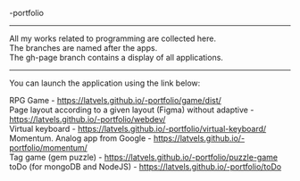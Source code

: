 -portfolio
<hr>
All my works related to programming are collected here.<br>The branches are named after the apps.<br>The gh-page branch contains a display of all applications. <hr>You can launch the application using the link below:

RPG Game - https://latvels.github.io/-portfolio/game/dist/<br>
Page layout according to a given layout (Figma) without adaptive - https://latvels.github.io/-portfolio/webdev/<br>
Virtual keyboard - https://latvels.github.io/-portfolio/virtual-keyboard/<br>
Momentum. Analog app from Google - https://latvels.github.io/-portfolio/momentum/<br>
Tag game (gem puzzle) - https://latvels.github.io/-portfolio/puzzle-game<br>
toDo (for mongoDB and NodeJS) - https://latvels.github.io/-portfolio/toDo<br>
